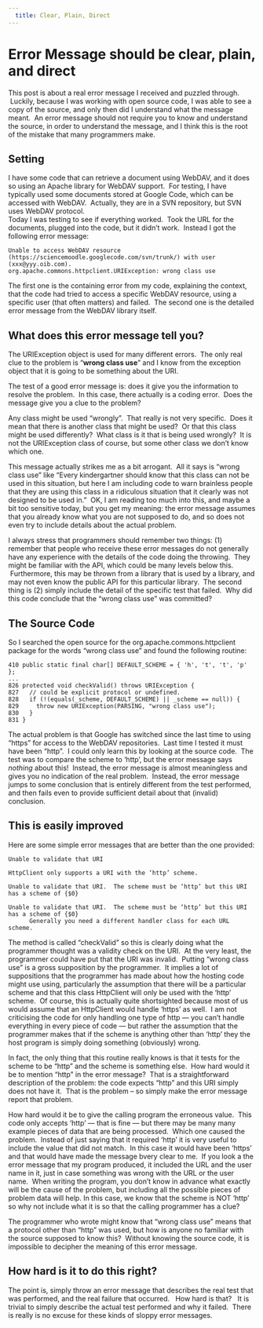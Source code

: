 ```yaml
---
  title: Clear, Plain, Direct
---
```

#  Error Message should be clear, plain, and direct

This post is about a real error message I received and puzzled through.  Luckily, because I was working with open source code, I was able to see a copy of the source, and only then did I understand what the message meant.  An error message should not require you to know and understand the source, in order to understand the message, and I think this is the root of the mistake that many programmers make.

## Setting

I have some code that can retrieve a document using WebDAV, and it does so using an Apache library for WebDAV support.  For testing, I have typically used some documents stored at Google Code, which can be accessed with WebDAV.  Actually, they are in a SVN repository, but SVN uses WebDAV protocol.  
Today I was testing to see if everything worked.  Took the URL for the documents, plugged into the code, but it didn’t work.  Instead I got the following error message:

```
Unable to access WebDAV resource (https://sciencemoodle.googlecode.com/svn/trunk/) with user (xxx@yyy.oib.com).
org.apache.commons.httpclient.URIException: wrong class use
```

The first one is the containing error from my code, explaining the context, that the code had tried to access a specific WebDAV resource, using a specific user (that often matters) and failed.  The second one is the detailed error message from the WebDAV library itself.

## What does this error message tell you?

The URIException object is used for many different errors.  The only real clue to the problem is “**wrong class use**” and I know from the exception object that it is going to be something about the URI.  

The test of a good error message is: does it give you the information to resolve the problem.  In this case, there actually is a coding error.  Does the message give you a clue to the problem?  

Any class might be used “wrongly”.  That really is not very specific.  Does it mean that there is another class that might be used?  Or that this class might be used differently?  What class is it that is being used wrongly?  It is not the URIException class of course, but some other class we don’t know which one. 

This message actually strikes me as a bit arrogant.  All it says is “wrong class use” like “Every kindergartner should know that this class can not be used in this situation, but here I am including code to warn brainless people that they are using this class in a ridiculous situation that it clearly was not designed to be used in.”  OK, I am reading too much into this, and maybe a bit too sensitive today, but you get my meaning: the error message assumes that you already know what you are not supposed to do, and so does not even try to include details about the actual problem.  

I always stress that programmers should remember two things: (1) remember that people who receive these error messages do not generally have any experience with the details of the code doing the throwing.  They might be familiar with the API, which could be many levels below this.  Furthermore, this may be thrown from a library that is used by a library, and may not even know the public API for this particular library.  The second thing is (2) simply include the detail of the specific test that failed.  Why did this code conclude that the “wrong class use” was committed?

## The Source Code

So I searched the open source for the org.apache.commons.httpclient package for the words “wrong class use” and found the following routine:

```
410 public static final char[] DEFAULT_SCHEME = { 'h', 't', 't', 'p' };
...
826 protected void checkValid() throws URIException {
827   // could be explicit protocol or undefined.
828   if (!(equals(_scheme, DEFAULT_SCHEME) || _scheme == null)) {
829     throw new URIException(PARSING, "wrong class use");
830   }
831 }
```


The actual problem is that Google has switched since the last time to using “https” for access to the WebDAV repositories.  Last time I tested it must have been “http”.  I could only learn this by looking at the source code.  The test was to compare the scheme to ‘http’, but the error message says _nothing_ about this!  Instead, the error message is almost meaningless and gives you no indication of the real problem.  Instead, the error message jumps to some conclusion that is entirely different from the test performed, and then fails even to provide sufficient detail about that (invalid) conclusion.

## This is easily improved

Here are some simple error messages that are better than the one provided:

```
Unable to validate that URI

HttpClient only supports a URI with the ‘http’ scheme.

Unable to validate that URI.  The scheme must be ‘http’ but this URI has a scheme of {$0}

Unable to validate that URI.  The scheme must be ‘http’ but this URI has a scheme of {$0}  
      Generally you need a different handler class for each URL scheme.
```

The method is called “checkValid” so this is clearly doing what the programmer thought was a validity check on the URI.  At the very least, the programmer could have put that the URI was invalid.  Putting “wrong class use” is a gross supposition by the programmer.  It implies a lot of suppositions that the programmer has made about how the hosting code might use using, particularly the assumption that there will be a particular scheme and that this class HttpClient will only be used with the ‘http’ scheme.  Of course, this is actually quite shortsighted because most of us would assume that an HttpClient would handle ‘https’ as well.  I am not criticising the code for only handling one type of http — you can’t handle everything in every piece of code — but rather the assumption that the programmer makes that if the scheme is anything other than ‘http’ they the host program is simply doing something (obviously) wrong. 

In fact, the only thing that this routine really knows is that it tests for the scheme to be “http” and the scheme is something else.  How hard would it be to mention “http” in the error message?  That is a straightforward description of the problem: the code expects “http” and this URI simply does not have it.  That is the problem – so simply make the error message report that problem.  

How hard would it be to give the calling program the erroneous value.  This code only accepts ‘http’ — that is fine — but there may be many many example pieces of data that are being processed.  Which one caused the problem.  Instead of just saying that it required ‘http’ it is very useful to include the value that did not match.  In this case it would have been ‘https’ and that would have made the message bvery clear to me.  If you look a the error message that my program produced, it included the URL and the user name in it, just in case something was wrong with the URL or the user name.  When writing the program, you don’t know in advance what exactly will be the cause of the problem, but including all the possible pieces of problem data will help. In this case, we know that the scheme is NOT ‘http’ so why not include what it is so that the calling programmer has a clue?  

The programmer who wrote might know that “wrong class use” means that a protocol other than “http” was used, but how is anyone no familiar with the source supposed to know this?  Without knowing the source code, it is impossible to decipher the meaning of this error message.

## How hard is it to do this right?

The point is, simply throw an error message that describes the real test that was performed, and the real failure that occurred.   How hard is that?   It is trivial to simply describe the actual test performed and why it failed.  There is really is no excuse for these kinds of sloppy error messages.